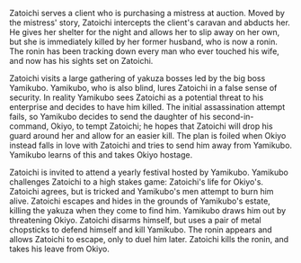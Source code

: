 Zatoichi serves a client who is purchasing a mistress at auction. Moved by the mistress' story, Zatoichi intercepts the client's caravan and abducts her. He gives her shelter for the night and allows her to slip away on her own, but she is immediately killed by her former husband, who is now a ronin. The ronin has been tracking down every man who ever touched his wife, and now has his sights set on Zatoichi.

Zatoichi visits a large gathering of yakuza bosses led by the big boss Yamikubo. Yamikubo, who is also blind, lures Zatoichi in a false sense of security. In reality Yamikubo sees Zatoichi as a potential threat to his enterprise and decides to have him killed. The initial assassination attempt fails, so Yamikubo decides to send the daughter of his second-in-command, Okiyo, to tempt Zatoichi; he hopes that Zatoichi will drop his guard around her and allow for an easier kill. The plan is foiled when Okiyo instead falls in love with Zatoichi and tries to send him away from Yamikubo. Yamikubo learns of this and takes Okiyo hostage.

Zatoichi is invited to attend a yearly festival hosted by Yamikubo. Yamikubo challenges Zatoichi to a high stakes game: Zatoichi's life for Okiyo's. Zatoichi agrees, but is tricked and Yamikubo's men attempt to burn him alive. Zatoichi escapes and hides in the grounds of Yamikubo's estate, killing the yakuza when they come to find him. Yamikubo draws him out by threatening Okiyo. Zatoichi disarms himself, but uses a pair of metal chopsticks to defend himself and kill Yamikubo. The ronin appears and allows Zatoichi to escape, only to duel him later. Zatoichi kills the ronin, and takes his leave from Okiyo.